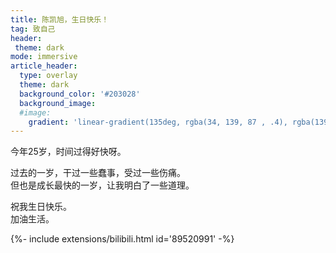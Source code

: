 ```yaml
---
title: 陈凯旭，生日快乐！
tag: 致自己
header:
 theme: dark
mode: immersive
article_header:
  type: overlay
  theme: dark
  background_color: '#203028'
  background_image:
  #image:
    gradient: 'linear-gradient(135deg, rgba(34, 139, 87 , .4), rgba(139, 34, 139, .4))'
---
```

今年25岁，时间过得好快呀。  

过去的一岁，干过一些蠢事，受过一些伤痛。  
但也是成长最快的一岁，让我明白了一些道理。  

祝我生日快乐。  
加油生活。

<div>{%- include extensions/bilibili.html id='89520991' -%}</div>